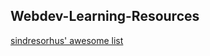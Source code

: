 ## Webdev-Learning-Resources

[sindresorhus' awesome list](https://github.com/sindresorhus/awesome)
